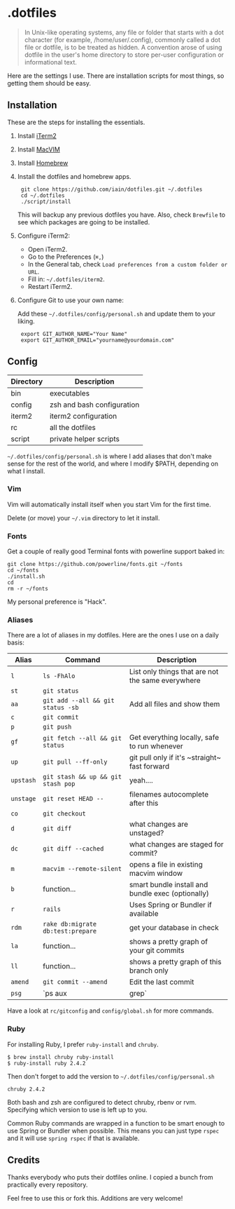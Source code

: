 # .dotfiles

> In Unix-like operating systems, any file or folder that starts with a dot character (for example, /home/user/.config), commonly called a dot file or dotfile, is to be treated as hidden.
> A convention arose of using dotfile in the user's home directory to store per-user configuration or informational text.

Here are the settings I use. There are installation scripts for most things, so getting them should be easy.

## Installation

These are the steps for installing the essentials.

1. Install [iTerm2](http://www.iterm2.com/)
2. Install [MacVIM](http://macvim-dev.github.io/macvim/)
3. Install [Homebrew](http://brew.sh/)
4. Install the dotfiles and homebrew apps.

        git clone https://github.com/iain/dotfiles.git ~/.dotfiles
        cd ~/.dotfiles
        ./script/install

    This will backup any previous dotfiles you have.
    Also, check `Brewfile` to see which packages are going to be installed.


5. Configure iTerm2:

    * Open iTerm2.
    * Go to the Preferences (`⌘,`)
    * In the General tab, check `Load preferences from a custom folder or URL`.
    * Fill in: `~/.dotfiles/iterm2`.
    * Restart iTerm2.

6. Configure Git to use your own name:

    Add these `~/.dotfiles/config/personal.sh` and update them to your liking.

        export GIT_AUTHOR_NAME="Your Name"
        export GIT_AUTHOR_EMAIL="yourname@yourdomain.com"


## Config

| Directory | Description                |
| --------- | -------------------------- |
| bin       | executables                |
| config    | zsh and bash configuration |
| iterm2    | iterm2 configuration       |
| rc        | all the dotfiles           |
| script    | private helper scripts     |


`~/.dotfiles/config/personal.sh` is where I add aliases that don't make sense
for the rest of the world, and where I modify $PATH, depending on what I
install.

### Vim

Vim will automatically install itself when you start Vim for the first time.

Delete (or move) your `~/.vim` directory to let it install.

### Fonts

Get a couple of really good Terminal fonts with powerline support baked in:

```
git clone https://github.com/powerline/fonts.git ~/fonts
cd ~/fonts
./install.sh
cd
rm -r ~/fonts
```

My personal preference is "Hack".

### Aliases

There are a lot of aliases in my dotfiles.
Here are the ones I use on a daily basis:

| Alias     | Command                             | Description                                       |
| --------- | ----------------------------------- | ------------------------------------------------- |
| `l`       | `ls -FhAlo`                         | List only things that are not the same everywhere |
| `st`      | `git status`                        |                                                   |
| `aa`      | `git add --all && git status -sb`   | Add all files and show them                       |
| `c`       | `git commit`                        |                                                   |
| `p`       | `git push`                          |                                                   |
| `gf`      | `git fetch --all && git status`     | Get everything locally, safe to run whenever      |
| `up`      | `git pull --ff-only`                | git pull only if it's ~straight~ fast forward     |
| `upstash` | `git stash && up && git stash pop`  | yeah....                                          |
| `unstage` | `git reset HEAD --`                 | filenames autocomplete after this                 |
| `co`      | `git checkout`                      |                                                   |
| `d`       | `git diff`                          | what changes are unstaged?                        |
| `dc`      | `git diff --cached`                 | what changes are staged for commit?               |
| `m`       | `macvim --remote-silent`            | opens a file in existing macvim window            |
| `b`       | function...                         | smart bundle install and bundle exec (optionally) |
| `r`       | `rails`                             | Uses Spring or Bundler if available               |
| `rdm`     | `rake db:migrate db:test:prepare`   | get your database in check                        |
| `la`      | function...                         | shows a pretty graph of your git commits          |
| `ll`      | function...                         | shows a pretty graph of this branch only          |
| `amend`   | `git commit --amend`                | Edit the last commit                              |
| `psg`     | `ps aux | grep`                     | But without grep itself and with highlighting     |

Have a look at `rc/gitconfig` and `config/global.sh` for more commands.

### Ruby

For installing Ruby, I prefer `ruby-install` and `chruby`.

```
$ brew install chruby ruby-install
$ ruby-install ruby 2.4.2
```

Then don't forget to add the version to `~/.dotfiles/config/personal.sh`

``` shell
chruby 2.4.2
```

Both bash and zsh are configured to detect chruby, rbenv or rvm. Specifying
which version to use is left up to you.

Common Ruby commands are wrapped in a function to be smart enough to use Spring
or Bundler when possible. This means you can just type `rspec` and it will use
`spring rspec` if that is available.

## Credits

Thanks everybody who puts their dotfiles online. I copied a bunch from practically every repository.

Feel free to use this or fork this. Additions are very welcome!
